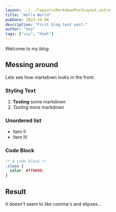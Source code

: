 ```yaml
---
layout: ../../layouts/MarkdownPostLayout.astro
title: "Hello World"
pubDate: 2023-10-06
description: "First blog test post."
author: "Osy"
tags: ["css", "html"]
---
```


Welcome to my _blog_.

## Messing around

Lets see how markdown looks in the front.

### Styling Text

1. **Testing** some markdown
2. _Testing_ more markdown

### Unordered list

- Item II
- Item III

### Code Block

```css
/* A code block */
.class {
  color: #ff0000;
}
```

## Result

It doesn't seem to like comma's and elipses...
